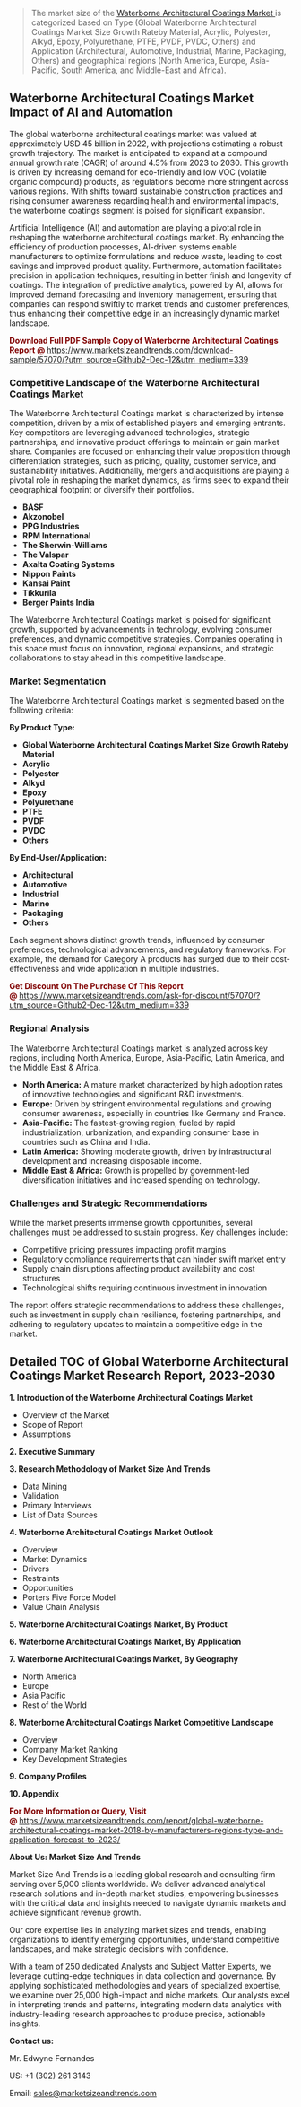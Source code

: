 <blockquote><p>The market size of the <a href="https://www.marketsizeandtrends.com/download-sample/57070/?utm_source=Github2-Dec-12&amp;utm_medium=339" target="_blank">Waterborne Architectural Coatings Market </a>is categorized based on Type (Global Waterborne Architectural Coatings Market Size Growth Rateby Material, Acrylic, Polyester, Alkyd, Epoxy, Polyurethane, PTFE, PVDF, PVDC, Others) and Application (Architectural, Automotive, Industrial, Marine, Packaging, Others) and geographical regions (North America, Europe, Asia-Pacific, South America, and Middle-East and Africa).</p></blockquote><p><h2>Waterborne Architectural Coatings Market Impact of AI and Automation</h2><p>The global waterborne architectural coatings market was valued at approximately USD 45 billion in 2022, with projections estimating a robust growth trajectory. The market is anticipated to expand at a compound annual growth rate (CAGR) of around 4.5% from 2023 to 2030. This growth is driven by increasing demand for eco-friendly and low VOC (volatile organic compound) products, as regulations become more stringent across various regions. With shifts toward sustainable construction practices and rising consumer awareness regarding health and environmental impacts, the waterborne coatings segment is poised for significant expansion.</p><p>Artificial Intelligence (AI) and automation are playing a pivotal role in reshaping the waterborne architectural coatings market. By enhancing the efficiency of production processes, AI-driven systems enable manufacturers to optimize formulations and reduce waste, leading to cost savings and improved product quality. Furthermore, automation facilitates precision in application techniques, resulting in better finish and longevity of coatings. The integration of predictive analytics, powered by AI, allows for improved demand forecasting and inventory management, ensuring that companies can respond swiftly to market trends and customer preferences, thus enhancing their competitive edge in an increasingly dynamic market landscape.</p></p><p><strong><span style="color: #800000;">Download Full PDF Sample Copy of Waterborne Architectural Coatings Report @</span>&nbsp;</strong><a href="https://www.marketsizeandtrends.com/download-sample/57070/?utm_source=Github2-Dec-12&amp;utm_medium=339">https://www.marketsizeandtrends.com/download-sample/57070/?utm_source=Github2-Dec-12&amp;utm_medium=339</a></p><h3>Competitive Landscape of the Waterborne Architectural Coatings Market</h3><p>The Waterborne Architectural Coatings market is characterized by intense competition, driven by a mix of established players and emerging entrants. Key competitors are leveraging advanced technologies, strategic partnerships, and innovative product offerings to maintain or gain market share. Companies are focused on enhancing their value proposition through differentiation strategies, such as pricing, quality, customer service, and sustainability initiatives. Additionally, mergers and acquisitions are playing a pivotal role in reshaping the market dynamics, as firms seek to expand their geographical footprint or diversify their portfolios.</p><p><strong><p><ul><li>BASF </li><li> Akzonobel </li><li> PPG Industries </li><li> RPM International </li><li> The Sherwin-Williams </li><li> The Valspar </li><li> Axalta Coating Systems </li><li> Nippon Paints </li><li> Kansai Paint </li><li> Tikkurila </li><li> Berger Paints India</p></li></ul></p></strong></p><p>The Waterborne Architectural Coatings market is poised for significant growth, supported by advancements in technology, evolving consumer preferences, and dynamic competitive strategies. Companies operating in this space must focus on innovation, regional expansions, and strategic collaborations to stay ahead in this competitive landscape.</p><h3>Market Segmentation</h3><p>The Waterborne Architectural Coatings market is segmented based on the following criteria:</p><p><strong>By Product Type:</strong></p><p><strong><p><ul><li>Global Waterborne Architectural Coatings Market Size Growth Rateby Material </li><li> Acrylic </li><li> Polyester </li><li> Alkyd </li><li> Epoxy </li><li> Polyurethane </li><li> PTFE </li><li> PVDF </li><li> PVDC </li><li> Others</p></li></ul></p></strong></p><p><strong>By End-User/Application:</strong></p><p><strong><p><ul><li>Architectural </li><li> Automotive </li><li> Industrial </li><li> Marine </li><li> Packaging </li><li> Others</p></li></ul></p></strong></p><p>Each segment shows distinct growth trends, influenced by consumer preferences, technological advancements, and regulatory frameworks. For example, the demand for Category A products has surged due to their cost-effectiveness and wide application in multiple industries.</p><p><strong><span style="color: #800000;">Get Discount On The Purchase Of This Report @&nbsp;</span></strong><a href="https://www.marketsizeandtrends.com/ask-for-discount/57070/?utm_source=Github2-Dec-12&amp;utm_medium=339">https://www.marketsizeandtrends.com/ask-for-discount/57070/?utm_source=Github2-Dec-12&amp;utm_medium=339</a></p><h3>Regional Analysis</h3><p>The Waterborne Architectural Coatings market is analyzed across key regions, including North America, Europe, Asia-Pacific, Latin America, and the Middle East &amp; Africa.</p><ul><li><strong>North America:</strong> A mature market characterized by high adoption rates of innovative technologies and significant R&amp;D investments.</li><li><strong>Europe:</strong> Driven by stringent environmental regulations and growing consumer awareness, especially in countries like Germany and France.</li><li><strong>Asia-Pacific:</strong> The fastest-growing region, fueled by rapid industrialization, urbanization, and expanding consumer base in countries such as China and India.</li><li><strong>Latin America:</strong> Showing moderate growth, driven by infrastructural development and increasing disposable income.</li><li><strong>Middle East &amp; Africa:</strong> Growth is propelled by government-led diversification initiatives and increased spending on technology.</li></ul><h3>Challenges and Strategic Recommendations</h3><p>While the market presents immense growth opportunities, several challenges must be addressed to sustain progress. Key challenges include:</p><ul><li>Competitive pricing pressures impacting profit margins</li><li>Regulatory compliance requirements that can hinder swift market entry</li><li>Supply chain disruptions affecting product availability and cost structures</li><li>Technological shifts requiring continuous investment in innovation</li></ul><p>The report offers strategic recommendations to address these challenges, such as investment in supply chain resilience, fostering partnerships, and adhering to regulatory updates to maintain a competitive edge in the market.</p><h2>Detailed TOC of Global Waterborne Architectural Coatings Market Research Report, 2023-2030</h2><p><strong>1. Introduction of the Waterborne Architectural Coatings Market</strong></p><ul><li>Overview of the Market</li><li>Scope of Report</li><li>Assumptions&nbsp;</li></ul><p><strong>2. Executive Summary</strong></p><p><strong>3. Research Methodology of <strong>Market Size And Trends</strong></strong></p><ul><li>Data Mining</li><li>Validation</li><li>Primary Interviews</li><li>List of Data Sources&nbsp;</li></ul><p><strong>4. Waterborne Architectural Coatings Market Outlook</strong></p><ul><li>Overview</li><li>Market Dynamics</li><li>Drivers</li><li>Restraints</li><li>Opportunities</li><li>Porters Five Force Model</li><li>Value Chain Analysis&nbsp;</li></ul><p><strong>5. Waterborne Architectural Coatings Market, By Product</strong></p><p><strong>6. Waterborne Architectural Coatings Market, By Application</strong></p><p><strong>7. Waterborne Architectural Coatings Market, By Geography</strong></p><ul><li>North America</li><li>Europe</li><li>Asia Pacific</li><li>Rest of the World&nbsp;</li></ul><p><strong>8. Waterborne Architectural Coatings Market Competitive Landscape</strong></p><ul><li>Overview</li><li>Company Market Ranking</li><li>Key Development Strategies&nbsp;</li></ul><p><strong>9. Company Profiles</strong></p><p><strong>10. Appendix</strong></p><p><strong><span style="color: #800000;">For More Information or Query, Visit @&nbsp;</span></strong><a href="https://www.marketsizeandtrends.com/report/global-waterborne-architectural-coatings-market-2018-by-manufacturers-regions-type-and-application-forecast-to-2023/">https://www.marketsizeandtrends.com/report/global-waterborne-architectural-coatings-market-2018-by-manufacturers-regions-type-and-application-forecast-to-2023/</a></p><p></p><p><strong>About Us:&nbsp;Market Size And Trends</strong></p><p>Market Size And Trends&nbsp;is a leading global research and consulting firm serving over 5,000 clients worldwide. We deliver advanced analytical research solutions and in-depth market studies, empowering businesses with the critical data and insights needed to navigate dynamic markets and achieve significant revenue growth.</p><p>Our core expertise lies in analyzing market sizes and trends, enabling organizations to identify emerging opportunities, understand competitive landscapes, and make strategic decisions with confidence.</p><p>With a team of 250 dedicated Analysts and Subject Matter Experts, we leverage cutting-edge techniques in data collection and governance. By applying sophisticated methodologies and years of specialized expertise, we examine over 25,000 high-impact and niche markets. Our analysts excel in interpreting trends and patterns, integrating modern data analytics with industry-leading research approaches to produce precise, actionable insights.</p><p><strong>Contact us:</strong></p><p>Mr. Edwyne Fernandes</p><p>US: +1 (302) 261 3143</p><p>Email: <a href="mailto:sales@marketsizeandtrends.com">sales@marketsizeandtrends.com</a>&nbsp;</p>
